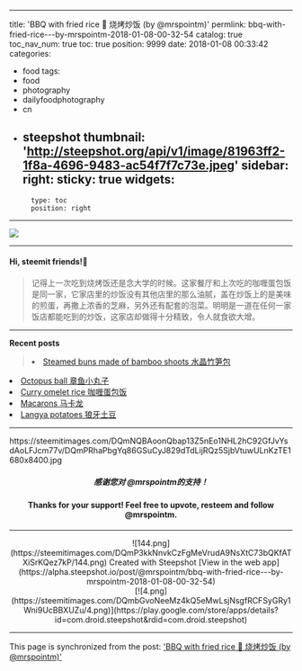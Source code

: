 
---
title: 'BBQ with fried rice 🍚 烧烤炒饭 (by @mrspointm)'
permlink: bbq-with-fried-rice---by-mrspointm-2018-01-08-00-32-54
catalog: true
toc_nav_num: true
toc: true
position: 9999
date: 2018-01-08 00:33:42
categories:
- food
tags:
- food
- photography
- dailyfoodphotography
- cn
- steepshot
thumbnail: 'http://steepshot.org/api/v1/image/81963ff2-1f8a-4696-9483-ac54f7f7c73e.jpeg'
sidebar:
    right:
        sticky: true
widgets:
    -
        type: toc
        position: right
---


![](http://steepshot.org/api/v1/image/81963ff2-1f8a-4696-9483-ac54f7f7c73e.jpeg)

-   --  -   - ---  -- - -  -- - -   -----   --  -  - ----  -    -   - --

#### Hi, steemit friends!💙

>记得上一次吃到烧烤饭还是念大学的时候。这家餐厅和上次吃的咖喱蛋包饭是同一家，它家店里的炒饭没有其他店里的那么油腻，盖在炒饭上的是美味的煎蛋，再撒上浓香的芝麻，另外还有配套的泡菜。明明是一道在任何一家饭店都能吃到的炒饭，这家店却做得十分精致，令人就食欲大增。



****
<strong>Recent posts</strong>
><li><a href="https://steemit.com/food/@mrspointm/steamed-buns-made-of-bamboo-shoots-by-mrspointm">Steamed buns made of bamboo shoots  水晶竹笋包</a></li>
<li><a href="https://steemit.com/food/@mrspointm/octopus-ball---by-mrspointm-2018-01-06-00-26-38">Octopus ball  章鱼小丸子</a></li>
<li><a href="https://steemit.com/food/@mrspointm/curry-omelet-rice-by-mrspointm">Curry omelet rice 咖喱蛋包饭</a></li>
<li><a href="https://steemit.com/food/@mrspointm/macarons-by-mrspointm">Macarons 马卡龙 </a></li>
<li><a href="https://steemit.com/food/@mrspointm/langya-potatoes-its-shape-looks-like-canine-teeth-by-mrspointm">Langya potatoes 狼牙土豆</a></li>


****
<div class="pull-left">https://steemitimages.com/DQmNQBAoonQbap13Z5nEo1NHL2hC92GfJvYsdAoLFJcm77v/DQmPRhaPbgYq86GSuCyJ829dTdLijRQz5SjbVtuwULnKzTE1680x8400.jpg</div>



##### <center>感谢您对 @mrspointm的支持！</center>
#### <center>Thanks for your support! Feel free to upvote, resteem and follow @mrspointm.</center>

-- -   -    -  ---- -  -  --   -----   - - --  - - --  --- -   -  --   -

<center>![144.png](https://steemitimages.com/DQmP3kkNnvkCzFgMeVrudA9NsXtC73bQKfATXiSrKQez7kP/144.png)
Created with Steepshot
[View in the web app](https://alpha.steepshot.io/post/@mrspointm/bbq-with-fried-rice---by-mrspointm-2018-01-08-00-32-54)</center>
<center>[![4.png](https://steemitimages.com/DQmbGvoNeeMz4kQ5eMwLsjNsgfRCFSyGRy1Wni9UcBBXUZu/4.png)](https://play.google.com/store/apps/details?id=com.droid.steepshot&rdid=com.droid.steepshot)</center>

- - -

This page is synchronized from the post: ['BBQ with fried rice 🍚 烧烤炒饭 (by @mrspointm)'](https://steemit.com/@mrspointm/bbq-with-fried-rice---by-mrspointm-2018-01-08-00-32-54)
